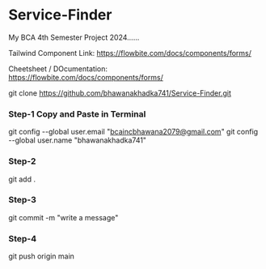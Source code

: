 # Service-Finder
My BCA 4th Semester Project 2024......

Tailwind Component Link: https://flowbite.com/docs/components/forms/

Cheetsheet / DOcumentation: https://flowbite.com/docs/components/forms/


git clone https://github.com/bhawanakhadka741/Service-Finder.git


### Step-1 Copy and Paste in Terminal
  git config --global user.email "bcaincbhawana2079@gmail.com"
  git config --global user.name "bhawanakhadka741"

### Step-2
  git add .

### Step-3 
 git commit -m "write a message"

### Step-4 
 git push origin main